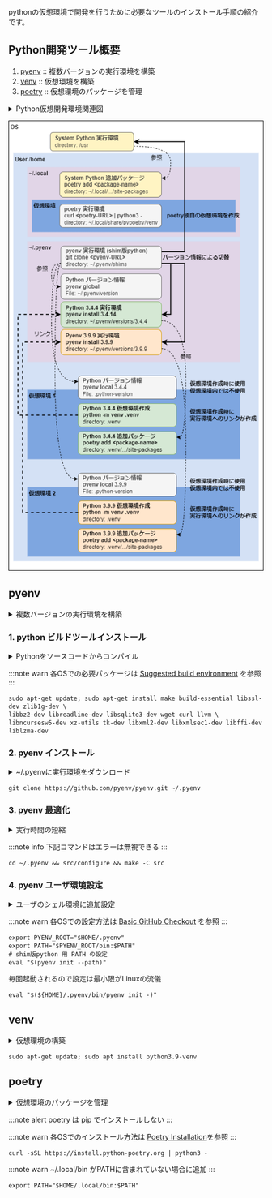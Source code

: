<!--
title:   pyenv + venv + poetry による開発環境構築 (Ubuntu 21.10)
tags:    Python,pyenv
id:      a5b5328c93bad615c5b2
private: false
-->
pythonの仮想環境で開発を行うために必要なツールのインストール手順の紹介です。


## Python開発ツール概要

1. [pyenv](#pyenv) :: 複数バージョンの実行環境を構築
2. [venv](#venv) :: 仮想環境を構築
3. [poetry](#poetry) :: 仮想環境のパッケージを管理

<details>
<summary>Python仮想開発環境関連図</summary>
- どのコマンドがどの環境で動作しているのか頭に入っていると、余計な混乱しなくてすみます。
- 開発にはpipは使いません
</details>

![Python仮想環境](../img/python_dev_env.drawio.png)

## pyenv

<details>
<summary>複数バージョンの実行環境を構築</summary>
- 複数バージョンのpythonを切り替えて使えることができる。
- 各ユーザが使用するpythonのバージョンを切り替える。
- バージョンの切替はOSが使用しているpythonのバージョンに影響はない。
- venvを使って、開発環境毎にバージョンを切り替えられる。
</details>

### 1. python ビルドツールインストール

<details>
<summary>Pythonをソースコードからコンパイル</summary>
- pyenvはpythonをソースコードをダウンロードして、コンパイルして、開発者のhomeディレクトリにインストールする。
- そのためビルドツールをあらかじめインストールする必要がある。
</details>

:::note warn
各OSでの必要パッケージは <a href="https://github.com/pyenv/pyenv/wiki#suggested-build-environment">Suggested build environment</a> を参照
:::

```shell:【参考】ubuntu-21.10
sudo apt-get update; sudo apt-get install make build-essential libssl-dev zlib1g-dev \
libbz2-dev libreadline-dev libsqlite3-dev wget curl llvm \
libncursesw5-dev xz-utils tk-dev libxml2-dev libxmlsec1-dev libffi-dev liblzma-dev
```

### 2. pyenv インストール

<details>
<summary>~/.pyenvに実行環境をダウンロード</summary>
- pyenvは[Shim](https://en.wikipedia.org/wiki/Shim_(computing))と呼ばれる方式で複数バージョンのpythonを切り替える。
- shim版python (`~/.pyenv/bin/python`) が本物のpythonの切替を行う方式。
- 複数バージョンのpythonは`~/.pyenv`配下のディレクトリにインストールされる。
- `~/.pyenv`には、python のインタプリタと標準ライブラリのみインストールし、それ以外のライブラリについては、
  後述のvenvによって各開発環境下にインストールする（ようにすべき）。
</details>

```shell
git clone https://github.com/pyenv/pyenv.git ~/.pyenv
```

### 3. pyenv 最適化

<details>
<summary>実行時間の短縮</summary>
- pythonのshim方式によるruntime時の負担を最適化する。
- 下記コマンドは失敗してもpyenvは動作するのでエラーは無視してよい。
</details>

:::note info
下記コマンドはエラーは無視できる
:::

```shell
cd ~/.pyenv && src/configure && make -C src
```

### 4. pyenv ユーザ環境設定

<details>
<summary>ユーザのシェル環境に追加設定</summary>
- pyenv用のPATHや各種環境変数を各ユーザが設定する必要がある。
- bashの場合、スクリプト用の設定と、ログインシェル用の設定を分けている。
- 設定完了後は、logoutとloginで設定変更を反映させる。
</details>

:::note warn
各OSでの設定方法は <a href="https://github.com/pyenv/pyenv#basic-github-checkout">Basic GitHub Checkout</a> を参照
:::

```shell:【参考】環境変数追加設定（.profile、.bash_profileなど）
export PYENV_ROOT="$HOME/.pyenv"
export PATH="$PYENV_ROOT/bin:$PATH"
# shim版python 用 PATH の設定
eval "$(pyenv init --path)"
```

毎回起動されるので設定は最小限がLinuxの流儀

```shell:【参考】実行時環境追加設定（.bashrcなど）
eval "$(${HOME}/.pyenv/bin/pyenv init -)"
```


## venv

<details>
<summary>仮想環境の構築</summary>
- python (3.4以降) 標準の仮想環境。
- 開発環境毎のpythonのruntime環境の切替、追加ライブラリの管理を行う。
- 標準ではあるが、runtime環境ではないのでOSによっては追加でインストールする必要がある。
</details>

```shell:ubuntu-21.10
sudo apt-get update; sudo apt install python3.9-venv
```

## poetry

<details>
<summary>仮想環境のパッケージを管理</summary>
- 選択肢はたくさんあるが、現時点のbest practiseの模様。
- poetryは`~/.local/bin`にインストールされる。
- Ubunts 21.10 ではデフォルトでPATHが通っているのでインストールすれば則実行可。
- pipでインストールすると、実行環境に依存してしてしまう。
- 独自のpython実行環境をもつので、仮想環境に影響を受けない。
</details>

:::note alert
poetry は pip でインストールしない
:::

:::note warn
各OSでのインストール方法は <a href="https://python-poetry.org/docs/master/#installation">Poetry Installation</a>を参照
:::

```shell:ubuntu-21.10
curl -sSL https://install.python-poetry.org | python3 -
```

:::note warn
~/.local/bin がPATHに含まれていない場合に追加
:::

```shell:【参考】環境変数追加設定（.profile、.bash_profileなど）
export PATH="$HOME/.local/bin:$PATH"
```